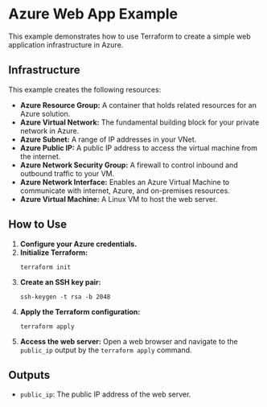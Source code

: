 # Azure Web App Example

This example demonstrates how to use Terraform to create a simple web application infrastructure in Azure.

## Infrastructure

This example creates the following resources:

*   **Azure Resource Group:** A container that holds related resources for an Azure solution.
*   **Azure Virtual Network:** The fundamental building block for your private network in Azure.
*   **Azure Subnet:** A range of IP addresses in your VNet.
*   **Azure Public IP:** A public IP address to access the virtual machine from the internet.
*   **Azure Network Security Group:** A firewall to control inbound and outbound traffic to your VM.
*   **Azure Network Interface:** Enables an Azure Virtual Machine to communicate with internet, Azure, and on-premises resources.
*   **Azure Virtual Machine:** A Linux VM to host the web server.

## How to Use

1.  **Configure your Azure credentials.**
2.  **Initialize Terraform:**
    ```
    terraform init
    ```
3.  **Create an SSH key pair:**
    ```
    ssh-keygen -t rsa -b 2048
    ```
4.  **Apply the Terraform configuration:**
    ```
    terraform apply
    ```
5.  **Access the web server:**
    Open a web browser and navigate to the `public_ip` output by the `terraform apply` command.

## Outputs

*   `public_ip`: The public IP address of the web server.
